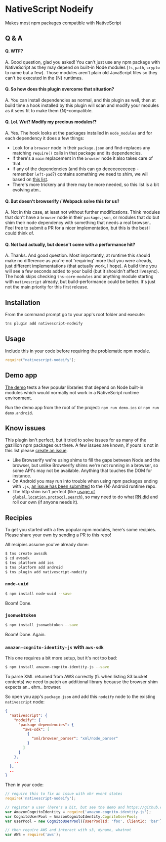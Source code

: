 # NativeScript Nodeify
Makes most npm packages compatible with NativeScript

## Q & A
#### Q. WTF?
A. Good question, glad you asked! You can't just use any npm package with NativeScript as they may depend
on built-in Node modules (`fs`, `path`, `crypto` to name but a few).
Those modules aren't plain old JavaScript files so they can't be executed in the {N} runtimes.

#### Q. So how does this plugin overcome that situation?
A. You can install dependencies as normal, and this plugin as well, then at build time
a hook installed by this plugin will scan and modify your modules as it sees fit to make them {N}-compatible.

#### Q. Lol. Wut? Modify my precious modules!?
A. Yes. The hook looks at the packages installed in `node_modules` and for each dependency it does a few things:
* Look for a `browser` node in their `package.json` and find-replaces any matching `require()` calls in that package and its dependencies.
* If there's a `main` replacement in the `browser` node it also takes care of that.
* If any of the dependencies (and this can go deeeeeeeeeeep - remember `left-pad`?) contains something we need to shim, we will based on [this list](https://github.com/EddyVerbruggen/nativescript-nodeify/blob/master/shims.json).
* There's more trickery and there may be more needed, so this list is a bit evolving atm..

#### Q. But doesn't browserify / Webpack solve this for us?
A. Not in this case, at least not without further modifications. Think modules that don't have a `browser` node in their `package.json`, or modules that do but shim their node dependency with something that needs a real browser..
Feel free to submit a PR for a nicer implementation, but this is the best I could think of.

#### Q. Not bad actually, but doesn't come with a performance hit?
A. Thanks. And good question. Most importantly, at runtime this should make no difference as you're not 'requiring'
more that you were already, just different implementations (that actually work, I hope).
A build time you will see a few seconds added to your build (but it shouldn't affect livesync).
The hook skips checking `tns-core-modules` and anything module starting with `nativescript` already, but build-performance could be better. It's just not the main priority for this first release.

## Installation
From the command prompt go to your app's root folder and execute:

```sh
tns plugin add nativescript-nodeify
```
## Usage
Include this in your code before requiring the problematic npm module.

```js
require("nativescript-nodeify");
```

## Demo app
[The demo](https://github.com/EddyVerbruggen/nativescript-nodeify) tests a few popular
libraries that depend on Node built-in modules which would normally not work in a NativeScript runtime environment.

Run the demo app from the root of the project: `npm run demo.ios` or `npm run demo.android`.

## Know issues
This plugin isn't perfect, but it tried to solve issues for as many of the gazillion npm packages out there. A few issues are known, if yours is not in this list please [create an issue](https://github.com/EddyVerbruggen/nativescript-nodeify/issues/new).

* Like Browserify we're using shims to fill the gaps between Node and the browser, but unlike Browserify shims we're not running in a browser, so some API's may not be available. Anything that touches the DOM for instance.  
* On Android you may run into trouble when using npm packages ending with `.js`, [an issue has been submitted](https://github.com/NativeScript/android-runtime/issues/666) to the {N} Android runtime repo.
* The http shim isn't perfect (like [usage of `global.location.protocol.search`](https://github.com/jhiesey/stream-http/blob/master/index.js#L17)), so may need to do what [RN did](https://github.com/tradle/react-native-http) and roll our own (if anyone needs it).

## Recipies
To get you started with a few popular npm modules, here's some recipies. Please share your own by sending a PR to this repo! 

All recipies assume you've already done:

```bash
$ tns create awssdk
$ cd awssdk
$ tns platform add ios
$ tns platform add android
$ tns plugin add nativescript-nodeify
```

### `node-uuid`
```bash
$ npm install node-uuid --save
```
Boom! Done.

### `jsonwebtoken`
```bash
$ npm install jsonwebtoken --save
```
Boom! Done. Again.

### `amazon-cognito-identity-js` with `aws-sdk`
This one requires a bit more setup, but it's not too bad:

```bash
$ npm install amazon-cognito-identity-js --save
```

To parse XML returned from AWS correctly (fi. when listing S3 bucket contents) we need
to patch an additional library because the browser shim expects an.. ehm.. browser.

So open you app's `package.json` and add this `nodeify` node to the existing `nativescript` node:
```json
{
  "nativescript": {
    "nodeify": {
      "package-dependencies": {
        "aws-sdk": [
          {
            "xml/browser_parser": "xml/node_parser"
          }
        ]
      }
    },
    ..
  },
  ..
}
```

Then in your code:
```js
// require this to fix an issue with xhr event states
require('nativescript-nodeify');

// register a user (here's a bit, but see the demo and https://github.com/aws/amazon-cognito-identity-js for details)
var AmazonCognitoIdentity = require('amazon-cognito-identity-js');
var CognitoUserPool = AmazonCognitoIdentity.CognitoUserPool;
var userPool = new CognitoUserPool({UserPoolId: 'foo', ClientId: 'bar'});

// then require AWS and interact with s3, dynamo, whatnot
var AWS = require('aws');
```
